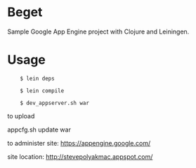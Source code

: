Beget
=====

Sample Google App Engine project with Clojure and Leiningen.

Usage
=====

        $ lein deps

        $ lein compile

        $ dev_appserver.sh war

to upload

appcfg.sh update war

to administer site: 
https://appengine.google.com/

site location: 
http://stevepolyakmac.appspot.com/
